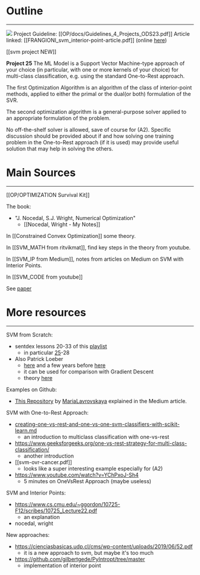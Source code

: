 # Outline
---

![](Screenshot%202023-12-12%20at%2016.08.31.png)
Project Guideline: [[OP/docs/Guidelines_4_Projects_ODS23.pdf]]
Article linked:  [[FRANGIONI_svm_interior-point-article.pdf]] (online [here](https://epubs.siam.org/doi/abs/10.1137/S1052623400374379?journalCode=sjope8))

[[svm project NEW]]

**Project 25**
The ML Model is a Support Vector Machine-type approach of your choice (in particular, with one or more kernels of your choice) for multi-class classification, e.g. using the standard One-to-Rest approach.

The first Optimization Algorithm is an algorithm of the class of interior-point methods, applied to either the primal or the dual(or both) formulation of the SVR.

The second optimization algorithm is a general-purpose solver applied to an appropriate formulation of the problem.

No off-the-shelf solver is allowed, save of course for (A2). Specific discussion should be provided about if and how solving one training problem in the One-to-Rest approach (if it is used) may provide useful solution that may help in solving the others.


# Main Sources
---
[[OP/OPTIMIZATION Survival Kit]]

The book:
- "J. Nocedal, S.J. Wright, Numerical Optimization"
	- [[Nocedal, Wright - My Notes]]

In [[Constrained Convex Optimization]] some theory.

In [[SVM_MATH from ritvikmat]], find key steps in the theory from youtube.

In [[SVM_IP from Medium]], notes from articles on Medium on SVM with Interior Points.

In [[SVM_CODE from youtube]]

See [paper](/Users/pietro/_DS/OP/SVM_project/articles/survey_piccialli_sciandrone4OR.pdf)

# More resources
---
SVM from Scratch:
- sentdex lessons 20-33 of this [playlist](https://www.youtube.com/playlist?list=PLQVvvaa0QuDfKTOs3Keq_kaG2P55YRn5v)
	- in particular [25](https://www.youtube.com/watch?v=AbVtcUBlBok)-28
- Also Patrick Loeber
	- [here](https://www.youtube.com/watch?v=T9UcK-TxQGw)  and a few years before [here](https://www.youtube.com/watch?v=UX0f9BNBcsY) 
	- it can be used for comparison with Gradient Descent
	- theory [here](https://towardsdatascience.com/support-vector-machine-introduction-to-machine-learning-algorithms-934a444fca47)

Examples on Github:
- [This Repository](https://github.com/MariaLavrovskaya/Nowearetalking) by [MariaLavrovskaya](https://github.com/MariaLavrovskaya) explained in the Medium article.

SVM with One-to-Rest Approach:
- [creating-one-vs-rest-and-one-vs-one-svm-classifiers-with-scikit-learn.md](https://github.com/christianversloot/machine-learning-articles/blob/main/creating-one-vs-rest-and-one-vs-one-svm-classifiers-with-scikit-learn.md)
	- an introduction to multiclass classification with one-vs-rest 
- https://www.geeksforgeeks.org/one-vs-rest-strategy-for-multi-class-classification/
	- another introduction
- [[svm-ovr-cancer.pdf]]
	- looks like a super interesting example especially for (A2)
-  https://www.youtube.com/watch?v=YChPxoJ-Sh4
	- 5 minutes on OneVsRest Approach (maybe useless)

SVM and Interior Points:
- https://www.cs.cmu.edu/~ggordon/10725-F12/scribes/10725_Lecture22.pdf
	- an explanation
- nocedal, wright

New approaches:
- https://cienciasbasicas.udp.cl/cms/wp-content/uploads/2019/06/52.pdf
	- it is a new approach to svm, but maybe it's too much
- https://github.com/gilbertgede/PyIntropt/tree/master
	- implementation of interior point


